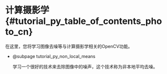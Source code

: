# 计算摄影学{#tutorial_py_table_of_contents_photo_cn}

在这里，您将学习图像去噪等与计算摄影学相关的OpenCV功能。

- @subpage tutorial_py_non_local_means

  学习一个很好的技术来去除图像中的噪声，这个技术称为非本地平均去噪。

